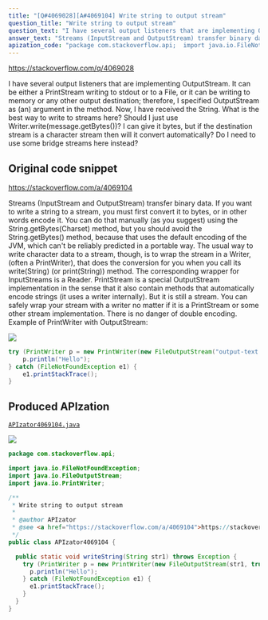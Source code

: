 ```yaml
---
title: "[Q#4069028][A#4069104] Write string to output stream"
question_title: "Write string to output stream"
question_text: "I have several output listeners that are implementing OutputStream. It can be either a PrintStream writing to stdout or to a File, or it can be writing to memory or any other output destination; therefore, I specified OutputStream as (an) argument in the method. Now, I have received the String. What is the best way to write to streams here? Should I just use Writer.write(message.getBytes())? I can give it bytes, but if the destination stream is a character stream then will it convert automatically? Do I need to use some bridge streams here instead?"
answer_text: "Streams (InputStream and OutputStream) transfer binary data. If you want to write a string to a stream, you must first convert it to bytes, or in other words encode it. You can do that manually (as you suggest) using the String.getBytes(Charset) method, but you should avoid the String.getBytes() method, because that uses the default encoding of the JVM, which can't be reliably predicted in a portable way. The usual way to write character data to a stream, though, is to wrap the stream in a Writer, (often a PrintWriter), that does the conversion for you when you call its write(String) (or print(String)) method. The corresponding wrapper for InputStreams is a Reader. PrintStream is a special OutputStream implementation in the sense that it also contain methods that automatically encode strings (it uses a writer internally). But it is still a stream. You can safely wrap your stream with a writer no matter if it is a PrintStream or some other stream implementation. There is no danger of double encoding. Example of PrintWriter with OutputStream:"
apization_code: "package com.stackoverflow.api;  import java.io.FileNotFoundException; import java.io.FileOutputStream; import java.io.PrintWriter;  /**  * Write string to output stream  *  * @author APIzator  * @see <a href=\"https://stackoverflow.com/a/4069104\">https://stackoverflow.com/a/4069104</a>  */ public class APIzator4069104 {    public static void writeString(String str1) throws Exception {     try (PrintWriter p = new PrintWriter(new FileOutputStream(str1, true))) {       p.println(\"Hello\");     } catch (FileNotFoundException e1) {       e1.printStackTrace();     }   } }"
---
```


https://stackoverflow.com/q/4069028

I have several output listeners that are implementing OutputStream.
It can be either a PrintStream writing to stdout or to a File, or it can be writing to memory or any other output destination; therefore, I specified OutputStream as (an) argument in the method.
Now, I have received the String. What is the best way to write to streams here?
Should I just use Writer.write(message.getBytes())? I can give it bytes, but if the destination stream is a character stream then will it convert automatically?
Do I need to use some bridge streams here instead?



## Original code snippet

https://stackoverflow.com/a/4069104

Streams (InputStream and OutputStream) transfer binary data. If you want to write a string to a stream, you must first convert it to bytes, or in other words encode it. You can do that manually (as you suggest) using the String.getBytes(Charset) method, but you should avoid the String.getBytes() method, because that uses the default encoding of the JVM, which can&#x27;t be reliably predicted in a portable way.
The usual way to write character data to a stream, though, is to wrap the stream in a Writer, (often a PrintWriter), that does the conversion for you when you call its write(String) (or print(String)) method. The corresponding wrapper for InputStreams is a Reader.
PrintStream is a special OutputStream implementation in the sense that it also contain methods that automatically encode strings (it uses a writer internally). But it is still a stream. You can safely wrap your stream with a writer no matter if it is a PrintStream or some other stream implementation. There is no danger of double encoding.
Example of PrintWriter with OutputStream:

<div class="code-logo"><img src="/stackoverflow.png" /></div>

```java
try (PrintWriter p = new PrintWriter(new FileOutputStream("output-text.txt", true))) {
    p.println("Hello");
} catch (FileNotFoundException e1) {
    e1.printStackTrace();
}
```

## Produced APIzation

[`APIzator4069104.java`](https://github.com/pasqualesalza/apization-temp/raw/main/data/search/APIzator4069104.java)

<div class="code-logo"><img src="/apizator.png" /></div>

```java
package com.stackoverflow.api;

import java.io.FileNotFoundException;
import java.io.FileOutputStream;
import java.io.PrintWriter;

/**
 * Write string to output stream
 *
 * @author APIzator
 * @see <a href="https://stackoverflow.com/a/4069104">https://stackoverflow.com/a/4069104</a>
 */
public class APIzator4069104 {

  public static void writeString(String str1) throws Exception {
    try (PrintWriter p = new PrintWriter(new FileOutputStream(str1, true))) {
      p.println("Hello");
    } catch (FileNotFoundException e1) {
      e1.printStackTrace();
    }
  }
}

```
